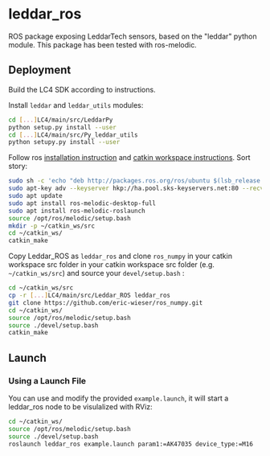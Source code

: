 # leddar_ros

ROS package exposing LeddarTech sensors, based on the "leddar" python module. This package has been tested with ros-melodic.

## Deployment

Build the LC4 SDK according to instructions.

Install ```leddar``` and ```leddar_utils``` modules:

```bash
cd [...]LC4/main/src/LeddarPy
python setup.py install --user
cd [...]LC4/main/src/Py_leddar_utils
python setupy.py install --user
```

Follow ros [installation instruction](http://wiki.ros.org/Installation/Ubuntu) and [catkin workspace instructions](http://wiki.ros.org/catkin/Tutorials/create_a_workspace). Sort story:

``` bash
sudo sh -c 'echo "deb http://packages.ros.org/ros/ubuntu $(lsb_release -sc) main" > /etc/apt/sources.list.d/ros-latest.list'
sudo apt-key adv --keyserver hkp://ha.pool.sks-keyservers.net:80 --recv-key 421C365BD9FF1F717815A3895523BAEEB01FA116
sudo apt update
sudo apt install ros-melodic-desktop-full
sudo apt install ros-melodic-roslaunch
source /opt/ros/melodic/setup.bash
mkdir -p ~/catkin_ws/src
cd ~/catkin_ws/
catkin_make
```

Copy Leddar_ROS as ```leddar_ros``` and clone ```ros_numpy``` in your catkin workspace src folder in your catkin workspace src folder (e.g. ```~/catkin_ws/src```) and source your ```devel/setup.bash``` :

``` bash
cd ~/catkin_ws/src
cp -r [...]LC4/main/src/Leddar_ROS leddar_ros
git clone https://github.com/eric-wieser/ros_numpy.git
cd ~/catkin_ws/
source /opt/ros/melodic/setup.bash
source ./devel/setup.bash 
catkin_make
```

## Launch

### Using a Launch File

You can use and modify the provided `example.launch`, it will start a leddar_ros node to be visulalized with RViz:

```bash
cd ~/catkin_ws/
source /opt/ros/melodic/setup.bash
source ./devel/setup.bash
roslaunch leddar_ros example.launch param1:=AK47035 device_type:=M16
```
